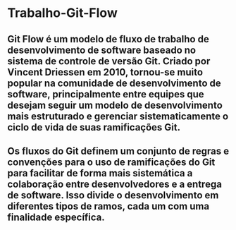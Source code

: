 # Trabalho-Git-Flow 
## Git Flow é um modelo de fluxo de trabalho de desenvolvimento de software baseado no sistema de controle de versão Git. Criado por Vincent Driessen em 2010, tornou-se muito popular na comunidade de desenvolvimento de software, principalmente entre equipes que desejam seguir um modelo de desenvolvimento mais estruturado e gerenciar sistematicamente o ciclo de vida de suas ramificações Git.

## Os fluxos do Git definem um conjunto de regras e convenções para o uso de ramificações do Git para facilitar de forma mais sistemática a colaboração entre desenvolvedores e a entrega de software. Isso divide o desenvolvimento em diferentes tipos de ramos, cada um com uma finalidade específica.
